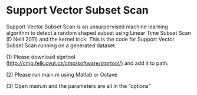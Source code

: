 # Support Vector Subset Scan

Support Vector Subset Scan is an unsurpervised machine learning algorithm to detect a random shaped subset using Linear Time Subset Scan (D Neill 2011) and the kernel trick. This is the code for Support Vector Subset Scan running on a generated dataset.

(1)    Please download stprtool (http://cmp.felk.cvut.cz/cmp/software/stprtool/) and add it to path.

(2)    Please run main.m using Matlab or Octave

(3)    Open main.m and the parameters are all in the “options”
